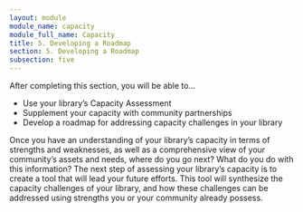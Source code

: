 ```yaml
---
layout: module
module_name: capacity
module_full_name: Capacity
title: 5. Developing a Roadmap
section: 5. Developing a Roadmap
subsection: five
---
```


<div class="objectives">
	<p>After completing this section, you will be able to...</p>
<ul>
	<li>Use your library’s Capacity Assessment</li>
  <li>Supplement your capacity with community partnerships</li>
  <li>Develop a roadmap for addressing capacity challenges in your library</li>
</ul>
</div>

Once you have an understanding of your library’s capacity in terms of strengths and weaknesses, as well as a comprehensive view of your community’s assets and needs, where do you go next? What do you do with this information? The next step of assessing your library’s capacity is to create a tool that will lead your future efforts. This tool will synthesize the capacity challenges of your library, and how these challenges can be addressed using strengths you or your community already possess.
